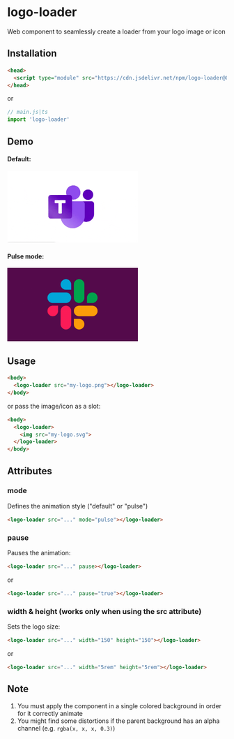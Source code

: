 # logo-loader

Web component to seamlessly create a loader from your logo image or icon

## Installation

```HTML
<head>
  <script type="module" src="https://cdn.jsdelivr.net/npm/logo-loader@0.1.0/dist/logoLoader.esm.min.js"></script>
</head>
```

or

```JavaScript
// main.js|ts
import 'logo-loader'
```

## Demo

#### Default:

<img src="logo-loader-demo-default-mode.gif" alt="Logo Loader Demo - Default Mode" width="300px" />

#### Pulse mode:

<img src="logo-loader-demo-pulse-mode.gif" alt="Logo Loader Demo - Pulse Mode" width="300px" />

## Usage

```HTML
<body>
  <logo-loader src="my-logo.png"></logo-loader>
</body>
```

or pass the image/icon as a slot:

```HTML
<body>
  <logo-loader>
    <img src="my-logo.svg">
  </logo-loader>
</body>
```

## Attributes

### mode

Defines the animation style ("default" or "pulse")

```HTML
<logo-loader src="..." mode="pulse"></logo-loader>
```

### pause

Pauses the animation:

```HTML
<logo-loader src="..." pause></logo-loader>
```

or

```HTML
<logo-loader src="..." pause="true"></logo-loader>
```

### width & height (works only when using the src attribute)

Sets the logo size:

```HTML
<logo-loader src="..." width="150" height="150"></logo-loader>
```

or

```HTML
<logo-loader src="..." width="5rem" height="5rem"></logo-loader>
```

## Note

1. You must apply the component in a single colored background in order for it correctly animate
2. You might find some distortions if the parent background has an alpha channel (e.g. `rgba(x, x, x, 0.3)`)